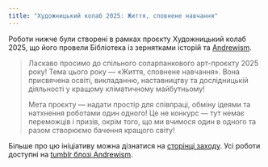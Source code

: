 ```yaml
---
title: "Художницький колаб 2025: Життя, сповнене навчання"
---
```


Роботи нижче були створені в рамках проєкту Художницький колаб 2025, що його провели Бібліотека із зернятками історій та [Andrewism](https://www.youtube.com/@Andrewism/).


> Ласкаво просимо до спільного соларпанкового арт-проєкту 2025 року! Тема цього року — «Життя, сповнене навчання». Вона присвячена освіті, викладанню, наставництву та дослідницькій діяльності у кращому кліматичному майбутньому!
>
> Мета проєкту — надати простір для співпраці, обміну ідеями та натхнення роботами один одного! Це не конкурс — тут немає переможців і призів, окрім того, що ми вчимося один в одного та разом створюємо бачення кращого світу!

Більше про цю ініціативу можна дізнатися на [сторінці заходу](/pages/andrewisms-art-collab-2025/). Усі роботи доступні на [tumblr блозі Andrewism](https://andrew-ism.tumblr.com/post/788704934138937344/solarpunk-art-2025-life-of-learning).